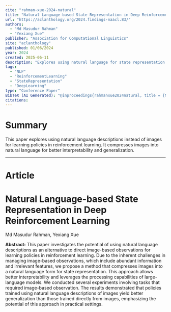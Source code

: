 ```yaml
---
cite: "rahman-xue-2024-natural"
title: "Natural Language-based State Representation in Deep Reinforcement Learning"
url: "https://aclanthology.org/2024.findings-naacl.83/"
authors:
  - "Md Masudur Rahman"
  - "Yexiang Xue"
publisher: "Association for Computational Linguistics"
site: "aclanthology"
published: 01/06/2024
year: 2024
created: 2025-06-11
description: "Explores using natural language for state representation in deep reinforcement learning."
tags:
  - "NLP"
  - "ReinforcementLearning"
  - "StateRepresentation"
  - "DeepLearning"
type: "Conference Paper"
BibTeX (AI Generated): "@inproceedings{rahmanxue2024natural, title = {Natural Language-based State Representation in Deep Reinforcement Learning}, author = {Rahman, Md Masudur and Xue, Yexiang}, editor = {Duh, Kevin and Gomez, Helena and Bethard, Steven}, booktitle = {Findings of the Association for Computational Linguistics: NAACL 2024}, month = jun, year = {2024}, address = {Mexico City, Mexico}, publisher = {Association for Computational Linguistics}, url = {https://aclanthology.org/2024.findings-naacl.83/}, doi = {10.18653/v1/2024.findings-naacl.83}, pages = {1310--1319}, abstract = {This paper investigates the potential of using natural language descriptions as an alternative to direct image-based observations for learning policies in reinforcement learning. Due to the inherent challenges in managing image-based observations, which include abundant information and irrelevant features, we propose a method that compresses images into a natural language form for state representation. This approach allows better interpretability and leverages the processing capabilities of large-language models. We conducted several experiments involving tasks that required image-based observation. The results demonstrated that policies trained using natural language descriptions of images yield better generalization than those trained directly from images, emphasizing the potential of this approach in practical settings.}}"
citations:
---
```

# Summary

This paper explores using natural language descriptions instead of images for learning policies in reinforcement learning. It compresses images into natural language for better interpretability and generalization.

----
# Article

# Natural Language-based State Representation in Deep Reinforcement Learning

Md Masudur Rahman, Yexiang Xue

**Abstract:**
This paper investigates the potential of using natural language descriptions as an alternative to direct image-based observations for learning policies in reinforcement learning. Due to the inherent challenges in managing image-based observations, which include abundant information and irrelevant features, we propose a method that compresses images into a natural language form for state representation. This approach allows better interpretability and leverages the processing capabilities of large-language models. We conducted several experiments involving tasks that required image-based observation. The results demonstrated that policies trained using natural language descriptions of images yield better generalization than those trained directly from images, emphasizing the potential of this approach in practical settings.
